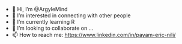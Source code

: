 - 👋 Hi, I’m @ArgyleMind
- 👀 I’m interested in connecting with other people
- 🌱 I’m currently learning R
- 💞️ I’m looking to collaborate on ...
- 📫 How to reach me: https://www.linkedin.com/in/payam-eric-nili/

<!---
ArgyleMind/ArgyleMind is a ✨ special ✨ repository because its `README.md` (this file) appears on your GitHub profile.
You can click the Preview link to take a look at your changes.
--->
